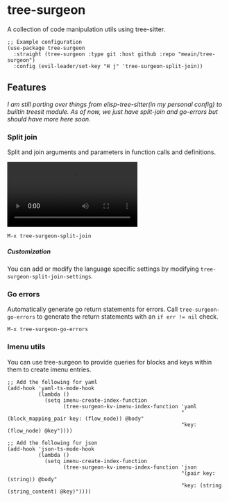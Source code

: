 # tree-surgeon

A collection of code manipulation utils using tree-sitter.

```emacs-lisp
;; Example configuration
(use-package tree-surgeon
  :straight (tree-surgeon :type git :host github :repo "meain/tree-surgeon")
  :config (evil-leader/set-key "H j" 'tree-surgeon-split-join))
```

## Features

_I am still porting over things from elisp-tree-sitter(in my personal
config) to builtin treesit module. As of now, we just have split-join
and go-errors but should have more here soon._

### Split join

Split and join arguments and parameters in function calls and definitions.

![](https://user-images.githubusercontent.com/14259816/258302386-d479cd0d-aa3e-4a2f-8f89-2959041a08c8.webm)

```emacs-lisp
M-x tree-surgeon-split-join
```

##### Customization

You can add or modify the language specific settings by modifying `tree-surgeon-split-join-settings`.

### Go errors

Automatically generate go return statements for errors. Call
`tree-surgeon-go-errors` to generate the return statements with an `if
err != nil` check.

```emacs-lisp
M-x tree-surgeon-go-errors
```

### Imenu utils

You can use tree-surgeon to provide queries for blocks and keys within
them to create imenu entries.

```emacs-lisp
;; Add the following for yaml
(add-hook 'yaml-ts-mode-hook
          (lambda ()
            (setq imenu-create-index-function
                  (tree-surgeon-kv-imenu-index-function 'yaml
                                                        "(block_mapping_pair key: (flow_node)) @body"
                                                        "key: (flow_node) @key"))))

;; Add the following for json
(add-hook 'json-ts-mode-hook
          (lambda ()
            (setq imenu-create-index-function
                  (tree-surgeon-kv-imenu-index-function 'json
                                                        "(pair key: (string)) @body"
                                                        "key: (string (string_content) @key)"))))
```
